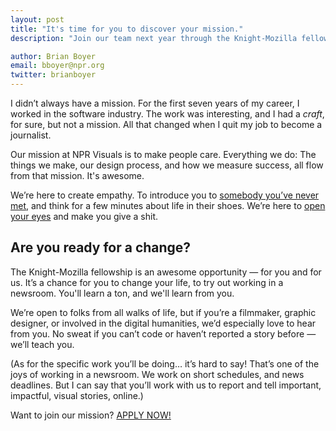```yaml
---
layout: post
title: "It's time for you to discover your mission."
description: "Join our team next year through the Knight-Mozilla fellowship."

author: Brian Boyer
email: bboyer@npr.org
twitter: brianboyer
---
```


I didn’t always have a mission. For the first seven years of my career, I worked in the software industry. The work was interesting, and I had a *craft*, for sure, but not a mission. All that changed when I quit my job to become a journalist.

Our mission at NPR Visuals is to make people care. Everything we do: The things we make, our design process, and how we measure success, all flow from that mission. It's awesome.

We’re here to create empathy. To introduce you to [somebody you’ve never met](http://apps.npr.org/lookatthis/posts/publichousing/), and think for a few minutes about life in their shoes. We’re here to [open your eyes](http://apps.npr.org/borderland/) and make you give a shit.

## Are you ready for a change?

The Knight-Mozilla fellowship is an awesome opportunity — for you and for us. It’s a chance for you to change your life, to try out working in a newsroom. You'll learn a ton, and we'll learn from you.

We’re open to folks from all walks of life, but if you’re a filmmaker, graphic designer, or involved in the digital humanities, we’d especially love to hear from you. No sweat if you can’t code or haven’t reported a story before — we’ll teach you.

(As for the specific work you’ll be doing… it’s hard to say! That’s one of the joys of working in a newsroom. We work on short schedules, and news deadlines. But I can say that you’ll work with us to report and tell important, impactful, visual stories, online.)

Want to join our mission? [APPLY NOW!](https://opennews.org/what/fellowships/apply/)